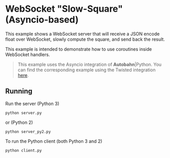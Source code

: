 # WebSocket "Slow-Square" (Asyncio-based)

This example shows a WebSocket server that will receive a JSON encode float over WebSocket, slowly compute the square, and send back the result.

This example is intended to demonstrate how to use coroutines inside WebSocket handlers.

> This example uses the Asyncio integration of **Autobahn**|Python. You can find the corresponding example using the Twisted integration [here](https://github.com/crossbario/autobahn-python/tree/master/examples/twisted/websocket/slowsquare).
> 

## Running

Run the server (Python 3)

    python server.py

or (Python 2)

    python server_py2.py

To run the Python client (both Python 3 and 2)

    python client.py
